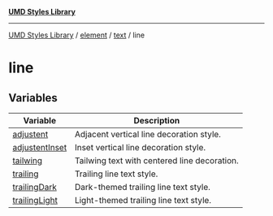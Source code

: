 [**UMD Styles Library**](../../../../../README.md)

***

[UMD Styles Library](../../../../../README.md) / [element](../../../../README.md) / [text](../../README.md) / line

# line

## Variables

| Variable | Description |
| ------ | ------ |
| [adjustent](variables/adjustent.md) | Adjacent vertical line decoration style. |
| [adjustentInset](variables/adjustentInset.md) | Inset vertical line decoration style. |
| [tailwing](variables/tailwing.md) | Tailwing text with centered line decoration. |
| [trailing](variables/trailing.md) | Trailing line text style. |
| [trailingDark](variables/trailingDark.md) | Dark-themed trailing line text style. |
| [trailingLight](variables/trailingLight.md) | Light-themed trailing line text style. |
